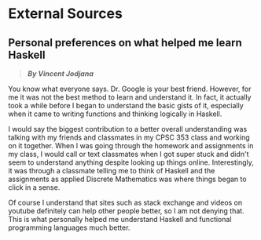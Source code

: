 # External Sources
## Personal preferences on what helped me learn Haskell
> __*By Vincent Jodjana*__

You know what everyone says. Dr. Google is your best friend. However, for me it
was not the best method to learn and understand it. In fact, it actually took a
while before I began to understand the basic gists of it, especially when it came
to writing functions and thinking logically in Haskell.

I would say the biggest contribution to a better overall understanding was talking
with my friends and classmates in my CPSC 353 class and working on it together.
When I was going through the homework and assignments in my class, I would call or
text classmates when I got super stuck and didn't seem to understand anything despite
looking up things online. Interestingly, it was through a classmate telling me to think
of Haskell and the assignments as applied Discrete Mathematics was where things began to
click in a sense.

Of course I understand that sites such as stack exchange and videos on youtube definitely
can help other people better, so I am not denying that. This is what personally helped me
understand Haskell and functional programming languages much better. 
